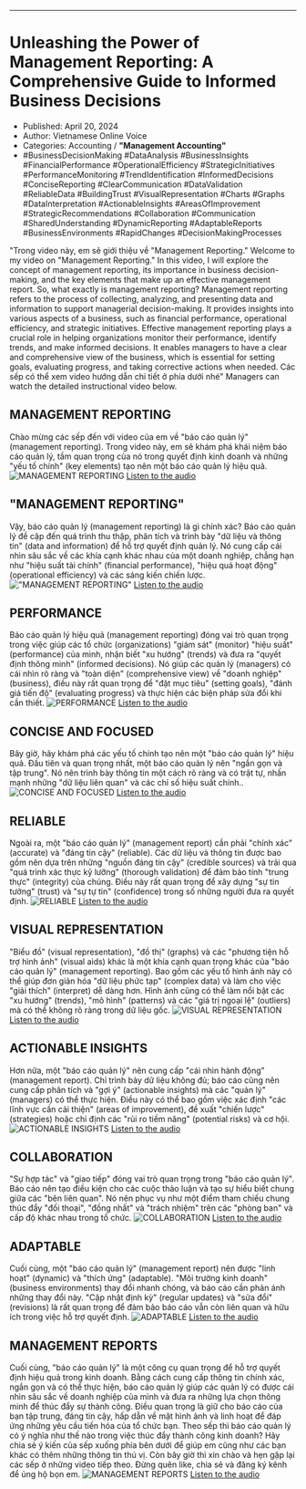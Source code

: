 
---

# Unleashing the Power of Management Reporting: A Comprehensive Guide to Informed Business Decisions

- Published: April 20, 2024
- Author: Vietnamese Online Voice
- Categories: Accounting / **"Management Accounting"**
- #BusinessDecisionMaking #DataAnalysis #BusinessInsights #FinancialPerformance #OperationalEfficiency #StrategicInitiatives #PerformanceMonitoring #TrendIdentification #InformedDecisions #ConciseReporting #ClearCommunication #DataValidation #ReliableData #BuildingTrust #VisualRepresentation #Charts #Graphs #DataInterpretation #ActionableInsights #AreasOfImprovement #StrategicRecommendations #Collaboration #Communication #SharedUnderstanding #DynamicReporting #AdaptableReports #BusinessEnvironments #RapidChanges #DecisionMakingProcesses

"Trong video này, em sẽ giới thiệu về "Management Reporting."
Welcome to my video on "Management Reporting."
In this video, I will explore the concept of management reporting, its importance in business decision-making, and the key elements that make up an effective management report.
So, what exactly is management reporting?
Management reporting refers to the process of collecting, analyzing, and presenting data and information to support managerial decision-making.
It provides insights into various aspects of a business, such as financial performance, operational efficiency, and strategic initiatives.
Effective management reporting plays a crucial role in helping organizations monitor their performance, identify trends, and make informed decisions.
It enables managers to have a clear and comprehensive view of the business, which is essential for setting goals, evaluating progress, and taking corrective actions when needed.
Các sếp có thể xem video hướng dẫn chi tiết ở phía dưới nhé"
Managers can watch the detailed instructional video below.


## MANAGEMENT REPORTING

Chào mừng các sếp đến với video của em về "báo cáo quản lý" (management reporting). Trong video này, em sẽ khám phá khái niệm báo cáo quản lý, tầm quan trọng của nó trong quyết định kinh doanh và những "yếu tố chính" (key elements) tạo nên một báo cáo quản lý hiệu quả.
![MANAGEMENT REPORTING](https://http-archiver-apis-production-80.schnworks.com/storage/images/transitions/2024-04-20/transition--13122317242-Montserrat-Bold-1A237E.jpg)
[Listen to the audio](https://http-archiver-apis-production-80.schnworks.com/storage/audio/file-11487283298.mp3)



## "MANAGEMENT REPORTING"

Vậy, báo cáo quản lý (management reporting) là gì chính xác? Báo cáo quản lý đề cập đến quá trình thu thập, phân tích và trình bày "dữ liệu và thông tin" (data and information) để hỗ trợ quyết định quản lý. Nó cung cấp cái nhìn sâu sắc về các khía cạnh khác nhau của một doanh nghiệp, chẳng hạn như "hiệu suất tài chính" (financial performance), "hiệu quả hoạt động" (operational efficiency) và các sáng kiến chiến lược.
!["MANAGEMENT REPORTING"](https://http-archiver-apis-production-80.schnworks.com/storage/images/transitions/2024-04-20/transition--18603160457-Montserrat-ExtraBold-004895.jpg)
[Listen to the audio](https://http-archiver-apis-production-80.schnworks.com/storage/audio/file-728179441.mp3)



## PERFORMANCE

Báo cáo quản lý hiệu quả (management reporting) đóng vai trò quan trọng trong việc giúp các tổ chức (organizations) "giám sát" (monitor) "hiệu suất" (performance) của mình, nhận biết "xu hướng" (trends) và đưa ra "quyết định thông minh" (informed decisions). Nó giúp các quản lý (managers) có cái nhìn rõ ràng và "toàn diện" (comprehensive view) về "doanh nghiệp" (business), điều này rất quan trọng để "đặt mục tiêu" (setting goals), "đánh giá tiến độ" (evaluating progress) và thực hiện các biện pháp sửa đổi khi cần thiết.
![PERFORMANCE](https://http-archiver-apis-production-80.schnworks.com/storage/images/transitions/2024-04-20/transition-16811137108-Montserrat-ExtraBold-512DA8.jpg)
[Listen to the audio](https://http-archiver-apis-production-80.schnworks.com/storage/audio/file-60670872249.mp3)



## CONCISE AND FOCUSED

Bây giờ, hãy khám phá các yếu tố chính tạo nên một "báo cáo quản lý" hiệu quả. Đầu tiên và quan trọng nhất, một báo cáo quản lý nên "ngắn gọn và tập trung". Nó nên trình bày thông tin một cách rõ ràng và có trật tự, nhấn mạnh những "dữ liệu liên quan" và các chỉ số hiệu suất chính..
![CONCISE AND FOCUSED](https://http-archiver-apis-production-80.schnworks.com/storage/images/transitions/2024-04-20/transition--16292896550-Montserrat-Thin-673AB7.jpg)
[Listen to the audio](https://http-archiver-apis-production-80.schnworks.com/storage/audio/file-28763780683.mp3)



## RELIABLE

Ngoài ra, một "báo cáo quản lý" (management report) cần phải "chính xác" (accurate) và "đáng tin cậy" (reliable). Các dữ liệu và thông tin được bao gồm nên dựa trên những "nguồn đáng tin cậy" (credible sources) và trải qua "quá trình xác thực kỹ lưỡng" (thorough validation) để đảm bảo tính "trung thực" (integrity) của chúng. Điều này rất quan trọng để xây dựng "sự tin tưởng" (trust) và "sự tự tin" (confidence) trong số những người đưa ra quyết định.
![RELIABLE](https://http-archiver-apis-production-80.schnworks.com/storage/images/transitions/2024-04-20/transition--27629223339-Montserrat-Black-7B1FA2.jpg)
[Listen to the audio](https://http-archiver-apis-production-80.schnworks.com/storage/audio/file-656792387.mp3)



## VISUAL REPRESENTATION

"Biểu đồ" (visual representation), "đồ thị" (graphs) và các "phương tiện hỗ trợ hình ảnh" (visual aids) khác là một khía cạnh quan trọng khác của "báo cáo quản lý" (management reporting). Bao gồm các yếu tố hình ảnh này có thể giúp đơn giản hóa "dữ liệu phức tạp" (complex data) và làm cho việc "giải thích" (interpret) dễ dàng hơn. Hình ảnh cũng có thể làm nổi bật các "xu hướng" (trends), "mô hình" (patterns) và các "giá trị ngoại lệ" (outliers) mà có thể không rõ ràng trong dữ liệu gốc.
![VISUAL REPRESENTATION](https://http-archiver-apis-production-80.schnworks.com/storage/images/transitions/2024-04-20/transition-22355701746-Montserrat-Bold-004895.jpg)
[Listen to the audio](https://http-archiver-apis-production-80.schnworks.com/storage/audio/file-6623379124.mp3)



## ACTIONABLE INSIGHTS

Hơn nữa, một "báo cáo quản lý" nên cung cấp "cái nhìn hành động" (management report). Chỉ trình bày dữ liệu không đủ; báo cáo cũng nên cung cấp phân tích và "gợi ý" (actionable insights) mà các "quản lý" (managers) có thể thực hiện. Điều này có thể bao gồm việc xác định "các lĩnh vực cần cải thiện" (areas of improvement), đề xuất "chiến lược" (strategies) hoặc chỉ định các "rủi ro tiềm năng" (potential risks) và cơ hội.
![ACTIONABLE INSIGHTS](https://http-archiver-apis-production-80.schnworks.com/storage/images/transitions/2024-04-20/transition--39394231160-Montserrat-Black-512DA8.jpg)
[Listen to the audio](https://http-archiver-apis-production-80.schnworks.com/storage/audio/file-6175071631.mp3)



## COLLABORATION

"Sự hợp tác" và "giao tiếp" đóng vai trò quan trọng trong "báo cáo quản lý". Báo cáo nên tạo điều kiện cho các cuộc thảo luận và tạo sự hiểu biết chung giữa các "bên liên quan". Nó nên phục vụ như một điểm tham chiếu chung thúc đẩy "đối thoại", "đồng nhất" và "trách nhiệm" trên các "phòng ban" và cấp độ khác nhau trong tổ chức.
![COLLABORATION](https://http-archiver-apis-production-80.schnworks.com/storage/images/transitions/2024-04-20/transition--26315510165-Montserrat-Regular-512DA8.jpg)
[Listen to the audio](https://http-archiver-apis-production-80.schnworks.com/storage/audio/file-7213099719.mp3)



## ADAPTABLE

Cuối cùng, một "báo cáo quản lý" (management report) nên được "linh hoạt" (dynamic) và "thích ứng" (adaptable). "Môi trường kinh doanh" (business environments) thay đổi nhanh chóng, và báo cáo cần phản ánh những thay đổi này. "Cập nhật định kỳ" (regular updates) và "sửa đổi" (revisions) là rất quan trọng để đảm bảo báo cáo vẫn còn liên quan và hữu ích trong việc hỗ trợ quyết định.
![ADAPTABLE](https://http-archiver-apis-production-80.schnworks.com/storage/images/transitions/2024-04-20/transition--12629885010-Montserrat-ExtraBold-303F9F.jpg)
[Listen to the audio](https://http-archiver-apis-production-80.schnworks.com/storage/audio/file-183708349.mp3)



## MANAGEMENT REPORTS

Cuối cùng, "báo cáo quản lý" là một công cụ quan trọng để hỗ trợ quyết định hiệu quả trong kinh doanh. Bằng cách cung cấp thông tin chính xác, ngắn gọn và có thể thực hiện, báo cáo quản lý giúp các quản lý có được cái nhìn sâu sắc về doanh nghiệp của mình và đưa ra những lựa chọn thông minh để thúc đẩy sự thành công. Điều quan trọng là giữ cho báo cáo của bạn tập trung, đáng tin cậy, hấp dẫn về mặt hình ảnh và linh hoạt để đáp ứng những yêu cầu tiến hóa của tổ chức bạn.
Theo sếp thì báo cáo quản lý có ý nghĩa như thế nào trong việc thúc đẩy thành công kinh doanh? Hãy chia sẻ ý kiến của sếp xuống phía bên dưới để giúp em cũng như các bạn khác có thêm những thông tin thú vị. Còn bây giờ thì xin chào và hẹn gặp lại các sếp ở những video tiếp theo. Đừng quên like, chia sẻ và đăng ký kênh để ủng hộ bọn em.
![MANAGEMENT REPORTS](https://http-archiver-apis-production-80.schnworks.com/storage/images/transitions/2024-04-20/transition--60555889564-Montserrat-Regular-7B1FA2.jpg)
[Listen to the audio](https://http-archiver-apis-production-80.schnworks.com/storage/audio/file-10906492956.mp3)

